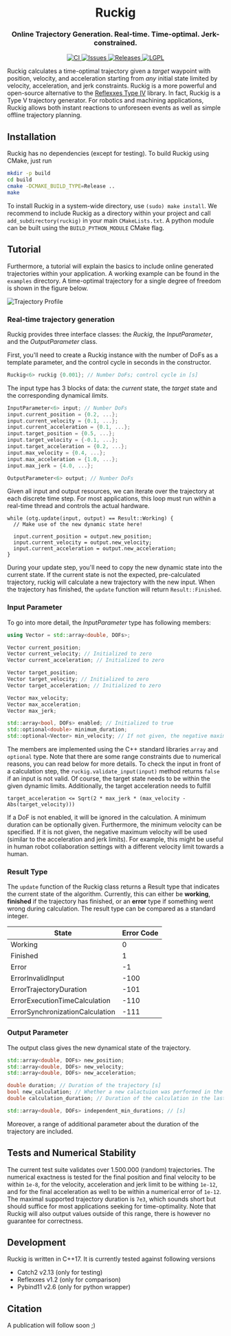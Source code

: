 <div align="center">
  <h1 align="center">Ruckig</h1>
  <h3 align="center">
    Online Trajectory Generation. Real-time. Time-optimal. Jerk-constrained.
  </h3>
</div>
<p align="center">
  <a href="https://github.com/pantor/ruckig/actions">
    <img src="https://github.com/pantor/ruckig/workflows/CI/badge.svg" alt="CI">
  </a>

  <a href="https://github.com/pantor/ruckig/issues">
    <img src="https://img.shields.io/github/issues/pantor/ruckig.svg" alt="Issues">
  </a>

  <a href="https://github.com/pantor/ruckig/releases">
    <img src="https://img.shields.io/github/v/release/pantor/ruckig.svg?include_prereleases&sort=semver" alt="Releases">
  </a>

  <a href="https://github.com/pantor/ruckig/blob/master/LICENSE">
    <img src="https://img.shields.io/badge/license-MIT-green.svg" alt="LGPL">
  </a>
</p>

Ruckig calculates a time-optimal trajectory given a *target* waypoint with position, velocity, and acceleration starting from *any* initial state limited by velocity, acceleration, and jerk constraints. Ruckig is a more powerful and open-source alternative to the [Reflexxes Type IV](http://reflexxes.ws/) library. In fact, Ruckig is a Type V trajectory generator. For robotics and machining applications, Ruckig allows both instant reactions to unforeseen events as well as simple offline trajectory planning.


## Installation

Ruckig has no dependencies (except for testing). To build Ruckig using CMake, just run

```bash
mkdir -p build
cd build
cmake -DCMAKE_BUILD_TYPE=Release ..
make
```

To install Ruckig in a system-wide directory, use `(sudo) make install`. We recommend to include Ruckig as a directory within your project and call `add_subdirectory(ruckig)` in your main `CMakeLists.txt`. A python module can be built using the `BUILD_PYTHON_MODULE` CMake flag.


## Tutorial

Furthermore, a tutorial will explain the basics to include online generated trajectories within your application. A working example can be found in the `examples` directory. A time-optimal trajectory for a single degree of freedom is shown in the figure below.

![Trajectory Profile](https://github.com/pantor/ruckig/raw/master/doc/example_profile.png?raw=true)

### Real-time trajectory generation

Ruckig provides three interface classes: the *Ruckig*, the *InputParameter*, and the *OutputParameter* class. 

First, you'll need to create a Ruckig instance with the number of DoFs as a template parameter, and the control cycle in seconds in the constructor.

```.cpp
Ruckig<6> ruckig {0.001}; // Number DoFs; control cycle in [s]
```

The input type has 3 blocks of data: the *current* state, the *target* state and the corresponding dynamical *limits*.

```.cpp
InputParameter<6> input; // Number DoFs
input.current_position = {0.2, ...};
input.current_velocity = {0.1, ...};
input.current_acceleration = {0.1, ...};
input.target_position = {0.5, ...};
input.target_velocity = {-0.1, ...};
input.target_acceleration = {0.2, ...};
input.max_velocity = {0.4, ...};
input.max_acceleration = {1.0, ...};
input.max_jerk = {4.0, ...};

OutputParameter<6> output; // Number DoFs
```

Given all input and output resources, we can iterate over the trajectory at each discrete time step. For most applications, this loop must run within a real-time thread and controls the actual hardware.

```
while (otg.update(input, output) == Result::Working) {
  // Make use of the new dynamic state here!

  input.current_position = output.new_position;
  input.current_velocity = output.new_velocity;
  input.current_acceleration = output.new_acceleration;
}
```

During your update step, you'll need to copy the new dynamic state into the current state. If the current state is not the expected, pre-calculated trajectory, ruckig will calculate a new trajectory with the new input. When the trajectory has finished, the `update` function will return `Result::Finished`.


### Input Parameter

To go into more detail, the *InputParameter* type has following members:

```.cpp
using Vector = std::array<double, DOFs>;

Vector current_position;
Vector current_velocity; // Initialized to zero
Vector current_acceleration; // Initialized to zero

Vector target_position;
Vector target_velocity; // Initialized to zero
Vector target_acceleration; // Initialized to zero

Vector max_velocity;
Vector max_acceleration;
Vector max_jerk;

std::array<bool, DOFs> enabled; // Initialized to true
std::optional<double> minimum_duration;
std::optional<Vector> min_velocity; // If not given, the negative maximum velocity will be used.
```

The members are implemented using the C++ standard libraries `array` and `optional` type. Note that there are some range constraints due to numerical reasons, you can read below for more details. To check the input in front of a calculation step, the `ruckig.validate_input(input)` method returns `false` if an input is not valid. Of course, the target state needs to be within the given dynamic limits. Additionally, the target acceleration needs to fulfill
```
target_acceleration <= Sqrt(2 * max_jerk * (max_velocity - Abs(target_velocity)))
``` 
If a DoF is not enabled, it will be ignored in the calculation. A minimum duration can be optionally given. Furthermore, the minimum velocity can be specified. If it is not given, the negative maximum velocity will be used (similar to the acceleration and jerk limits). For example, this might be useful in human robot collaboration settings with a different velocity limit towards a human.


### Result Type

The `update` function of the Ruckig class returns a Result type that indicates the current state of the algorithm. Currently, this can either be **working**, **finished** if the trajectory has finished, or an **error** type if something went wrong during calculation. The result type can be compared as a standard integer.

State                           | Error Code
------------------------------- | ----------
Working                         | 0
Finished                        | 1
Error                           | -1
ErrorInvalidInput               | -100
ErrorTrajectoryDuration         | -101
ErrorExecutionTimeCalculation   | -110
ErrorSynchronizationCalculation | -111


### Output Parameter

The output class gives the new dynamical state of the trajectory.

```.cpp
std::array<double, DOFs> new_position;
std::array<double, DOFs> new_velocity;
std::array<double, DOFs> new_acceleration;

double duration; // Duration of the trajectory [s]
bool new_calculation; // Whether a new calactuion was performed in the last cycle
double calculation_duration; // Duration of the calculation in the last cycle [µs]

std::array<double, DOFs> independent_min_durations; // [s]
```
Moreover, a range of additional parameter about the duration of the trajectory are included.


## Tests and Numerical Stability

The current test suite validates over 1.500.000 (random) trajectories. The numerical exactness is tested for the final position and final velocity to be within `1e-8`, for the velocity, acceleration and jerk limit to be withing `1e-12`, and for the final acceleration as well to be within a numerical error of `1e-12`. The maximal supported trajectory duration is `7e3`, which sounds short but should suffice for most applications seeking for time-optimality. Note that Ruckig will also output values outside of this range, there is however no guarantee for correctness.


## Development

Ruckig is written in C++17. It is currently tested against following versions

- Catch2 v2.13 (only for testing)
- Reflexxes v1.2 (only for comparison)
- Pybind11 v2.6 (only for python wrapper)


## Citation

A publication will follow soon ;)
